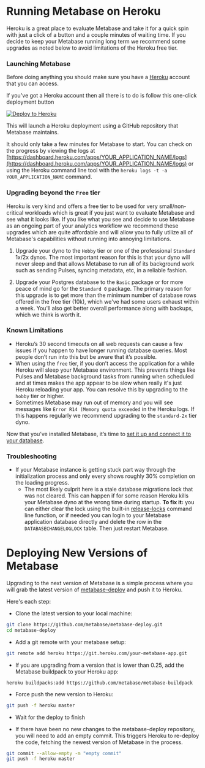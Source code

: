 # Running Metabase on Heroku

Heroku is a great place to evaluate Metabase and take it for a quick spin with just a click of a button and a couple minutes of waiting time.  If you decide to keep your Metabase running long term we recommend some upgrades as noted below to avoid limitations of the Heroku free tier.


### Launching Metabase

Before doing anything you should make sure you have a [Heroku](http://www.heroku.com) account that you can access.

If you've got a Heroku account then all there is to do is follow this one-click deployment button

[![Deploy to Heroku](https://www.herokucdn.com/deploy/button.svg)](http://downloads.metabase.com/launch-heroku.html)

This will launch a Heroku deployment using a GitHub repository that Metabase maintains.

It should only take a few minutes for Metabase to start. You can check on the progress by viewing the logs at [https://dashboard.heroku.com/apps/YOUR_APPLICATION_NAME/logs](https://dashboard.heroku.com/apps/YOUR_APPLICATION_NAME/logs) or using the Heroku command line tool with the `heroku logs -t -a YOUR_APPLICATION_NAME` command.


### Upgrading beyond the `Free` tier

Heroku is very kind and offers a free tier to be used for very small/non-critical workloads which is great if you just want to evaluate Metabase and see what it looks like.  If you like what you see and decide to use Metabase as an ongoing part of your analytics workflow we recommend these upgrades which are quite affordable and will allow you to fully utilize all of Metabase's capabilities without running into annoying limitations.

1. Upgrade your dyno to the `Hobby` tier or one of the professional `Standard` 1x/2x dynos.  The most important reason for this is that your dyno will never sleep and that allows Metabase to run all of its background work such as sending Pulses, syncing metadata, etc, in a reliable fashion.

2. Upgrade your Postgres database to the `Basic` package or for more peace of mind go for the `Standard 0` package.  The primary reason for this upgrade is to get more than the minimum number of database rows offered in the free tier (10k), which we've had some users exhaust within a week.  You'll also get better overall performance along with backups, which we think is worth it.


### Known Limitations

 * Heroku’s 30 second timeouts on all web requests can cause a few issues if you happen to have longer running database queries.  Most people don’t run into this but be aware that it’s possible.
 * When using the `free` tier, if you don’t access the application for a while Heroku will sleep your Metabase environment.  This prevents things like Pulses and Metabase background tasks from running when scheduled and at times makes the app appear to be slow when really it's just Heroku reloading your app.  You can resolve this by upgrading to the `hobby` tier or higher.
 * Sometimes Metabase may run out of memory and you will see messages like `Error R14 (Memory quota exceeded` in the Heroku logs. If this happens regularly we recommend upgrading to the `standard-2x` tier dyno.

Now that you’ve installed Metabase, it’s time to [set it up and connect it to your database](../setting-up-metabase.md).


### Troubleshooting

* If your Metabase instance is getting stuck part way through the initialization process and only every shows roughly 30% completion on the loading progress.
    * The most likely culprit here is a stale database migrations lock that was not cleared.  This can happen if for some reason Heroku kills your Metabase dyno at the wrong time during startup.  __To fix it:__ you can either clear the lock using the built-in [release-locks](start.html#metabase-fails-to-startup) command line function, or if needed you can login to your Metabase application database directly and delete the row in the `DATABASECHANGELOGLOCK` table.  Then just restart Metabase.


# Deploying New Versions of Metabase

Upgrading to the next version of Metabase is a simple process where you will grab the latest version of [metabase-deploy](https://github.com/metabase/metabase-deploy) and push it to Heroku.

Here's each step:

* Clone the latest version to your local machine:

```bash
git clone https://github.com/metabase/metabase-deploy.git  
cd metabase-deploy
```

* Add a git remote with your metabase setup:

```bash
git remote add heroku https://git.heroku.com/your-metabase-app.git
```

* If you are upgrading from a version that is lower than 0.25, add the Metabase buildpack to your Heroku app:
```
heroku buildpacks:add https://github.com/metabase/metabase-buildpack
```

* Force push the new version to Heroku:

```bash
git push -f heroku master
```

* Wait for the deploy to finish

* If there have been no new changes to the metabase-deploy repository, you will need to add an empty commit. This triggers Heroku to re-deploy the code, fetching the newest version of Metabase in the process.

```bash
git commit --allow-empty -m "empty commit"
git push -f heroku master
```
